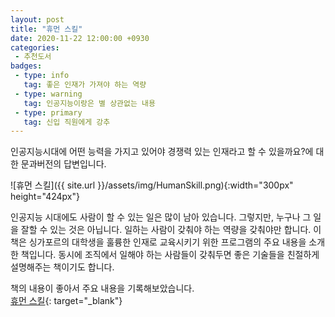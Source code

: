 ```yaml
---
layout: post
title: "휴먼 스킬"
date: 2020-11-22 12:00:00 +0930
categories: 
 - 추천도서
badges:
 - type: info
   tag: 좋은 인재가 가져야 하는 역량
 - type: warning
   tag: 인공지능이랑은 별 상관없는 내용
 - type: primary
   tag: 신입 직원에게 강추
---
```


인공지능시대에 어떤 능력을 가지고 있어야 경쟁력 있는 인재라고 할 수 있을까요?에 대한 문과버전의 답변입니다.

<!--more-->

![휴먼 스킬]({{ site.url }}/assets/img/HumanSkill.png){:width="300px" height="424px"}  

인공지능 시대에도 사람이 할 수 있는 일은 많이 남아 있습니다.
그렇지만, 누구나 그 일을 잘할 수 있는 것은 아닙니다. 일하는 사람이 갖춰야 하는 역량을 갖춰야만 합니다.
이 책은 싱가포르의 대학생을 훌륭한 인재로 교육시키기 위한 프로그램의 주요 내용을 소개한 책입니다.
동시에 조직에서 일해야 하는 사람들이 갖춰두면 좋은 기술들을 친절하게 설명해주는 책이기도 합니다.

책의 내용이 좋아서 주요 내용을 기록해보았습니다.   
[휴먼 스킬](https://github.com/barkle2/Library/blob/main/%ED%9C%B4%EB%A8%BC%EC%8A%A4%ED%82%AC.md){: target="_blank"}  
